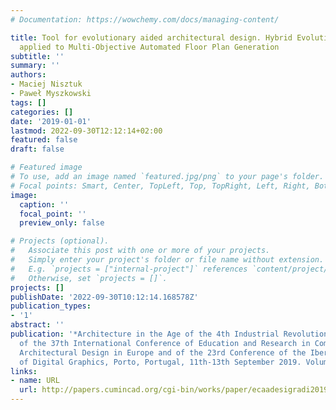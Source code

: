 ```yaml
---
# Documentation: https://wowchemy.com/docs/managing-content/

title: Tool for evolutionary aided architectural design. Hybrid Evolutionary Algorithm
  applied to Multi-Objective Automated Floor Plan Generation
subtitle: ''
summary: ''
authors:
- Maciej Nisztuk
- Paweł Myszkowski
tags: []
categories: []
date: '2019-01-01'
lastmod: 2022-09-30T12:12:14+02:00
featured: false
draft: false

# Featured image
# To use, add an image named `featured.jpg/png` to your page's folder.
# Focal points: Smart, Center, TopLeft, Top, TopRight, Left, Right, BottomLeft, Bottom, BottomRight.
image:
  caption: ''
  focal_point: ''
  preview_only: false

# Projects (optional).
#   Associate this post with one or more of your projects.
#   Simply enter your project's folder or file name without extension.
#   E.g. `projects = ["internal-project"]` references `content/project/deep-learning/index.md`.
#   Otherwise, set `projects = []`.
projects: []
publishDate: '2022-09-30T10:12:14.168578Z'
publication_types:
- '1'
abstract: ''
publication: '*Architecture in the Age of the 4th Industrial Revolution : proceedings
  of the 37th International Conference of Education and Research in Computer Aided
  Architectural Design in Europe and of the 23rd Conference of the Iberoamerican Society
  of Digital Graphics, Porto, Portugal, 11th-13th September 2019. Volume 1*'
links:
- name: URL
  url: http://papers.cumincad.org/cgi-bin/works/paper/ecaadesigradi2019_453
---
```

